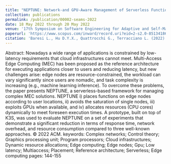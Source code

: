 ```yaml
---
title: "NEPTUNE: Network-and GPU-Aware Management of Serverless Functions at the Edge"
collection: publications
permalink: /publication/00002-seams-2022
date: 18 May 2022 through 20 May 2022
venue: '17th Symposium on Software Engineering for Adaptive and Self-Managing Systems, SEAMS 2022'
paperurl: 'https://www.scopus.com/inward/record.uri?eid=2-s2.0-85134186377&doi=10.1145%2f3524844.3528051&partnerID=40&md5=a4a2540c15be832fff1dcf445335b871'
citation: 'Baresi L., Hu D.Y.X., Quattrocchi G., Terracciano L. (2022). &quot;NEPTUNE: Network-and GPU-Aware Management of Serverless Functions at the Edge.&quot; <i>17th Symposium on Software Engineering for Adaptive and Self-Managing Systems, SEAMS 2022</i>.'
---
```

Abstract: 
Nowadays a wide range of applications is constrained by low-latency requirements that cloud infrastructures cannot meet. Multi-Access Edge Computing (MEC) has been proposed as the reference architecture for executing applications closer to users and reducing latency, but new challenges arise: edge nodes are resource-constrained, the workload can vary significantly since users are nomadic, and task complexity is increasing (e.g., machine learning inference). To overcome these problems, the paper presents NEPTUNE, a serverless-based framework for managing complex MEC solutions. NEPTUNE i) places functions on edge nodes according to user locations, ii) avoids the saturation of single nodes, iii) exploits GPUs when available, and iv) allocates resources (CPU cores) dynamically to meet foreseen execution times. A prototype, built on top of K3S, was used to evaluate NEPTUNE on a set of experiments that demonstrate a significant reduction in terms of response time, network overhead, and resource consumption compared to three well-known approaches. © 2022 ACM.
keywords: Complex networks; Control theory; Graphics processing unit; Program processors; Cloud infrastructures; Dynamic resource allocations; Edge computing; Edge nodes; Gpu; Low latency; Multiaccess; Placement; Reference architecture; Serverless; Edge computing
pages: 144-155
